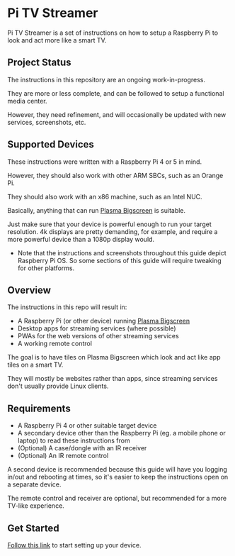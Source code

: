 # Pi TV Streamer

Pi TV Streamer is a set of instructions on how to setup a Raspberry Pi to look and act more like a smart TV.


## Project Status

The instructions in this repository are an ongoing work-in-progress.

They are more or less complete, and can be followed to setup a functional media center.

However, they need refinement, and will occasionally be updated with new services, screenshots, etc.

## Supported Devices

These instructions were written with a Raspberry Pi 4 or 5 in mind.

However, they should also work with other ARM SBCs, such as an Orange Pi.

They should also work with an x86 machine, such as an Intel NUC.

Basically, anything that can run [Plasma Bigscreen](https://plasma-bigscreen.org) is suitable.

Just make sure that your device is powerful enough to run your target resolution. 4k displays are pretty demanding, for example, and require a more powerful device than a 1080p display would.

* Note that the instructions and screenshots throughout this guide depict Raspberry Pi OS. So some sections of this guide will require tweaking for other platforms.

## Overview

The instructions in this repo will result in:

- A Raspberry Pi (or other device) running [Plasma Bigscreen](https://plasma-bigscreen.org)
- Desktop apps for streaming services (where possible)
- PWAs for the web versions of other streaming services
- A working remote control

The goal is to have tiles on Plasma Bigscreen which look and act like app tiles on a smart TV.

They will mostly be websites rather than apps, since streaming services don't usually provide Linux clients.

## Requirements

- A Raspberry Pi 4 or other suitable target device
- A secondary device other than the Raspberry Pi (eg. a mobile phone or laptop) to read these instructions from
- (Optional) A case/dongle with an IR receiver
- (Optional) An IR remote control

A second device is recommended because this guide will have you logging in/out and rebooting at times, so it's easier to keep the instructions open on a separate device.

The remote control and receiver are optional, but recommended for a more TV-like experience.

## Get Started

[Follow this link](install/README.md) to start setting up your device.